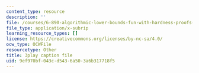 ```yaml
---
content_type: resource
description: ''
file: /courses/6-890-algorithmic-lower-bounds-fun-with-hardness-proofs-fall-2014/9ef970bf043cd5436a503a6b317718f5_42TnAE67iaE.srt
file_type: application/x-subrip
learning_resource_types: []
license: https://creativecommons.org/licenses/by-nc-sa/4.0/
ocw_type: OCWFile
resourcetype: Other
title: 3play caption file
uid: 9ef970bf-043c-d543-6a50-3a6b317718f5
---
```

